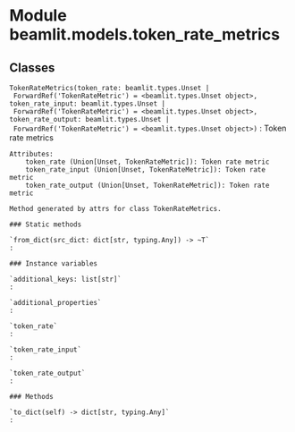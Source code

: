 Module beamlit.models.token_rate_metrics
========================================

Classes
-------

`TokenRateMetrics(token_rate: beamlit.types.Unset | ForwardRef('TokenRateMetric') = <beamlit.types.Unset object>, token_rate_input: beamlit.types.Unset | ForwardRef('TokenRateMetric') = <beamlit.types.Unset object>, token_rate_output: beamlit.types.Unset | ForwardRef('TokenRateMetric') = <beamlit.types.Unset object>)`
:   Token rate metrics
    
    Attributes:
        token_rate (Union[Unset, TokenRateMetric]): Token rate metric
        token_rate_input (Union[Unset, TokenRateMetric]): Token rate metric
        token_rate_output (Union[Unset, TokenRateMetric]): Token rate metric
    
    Method generated by attrs for class TokenRateMetrics.

    ### Static methods

    `from_dict(src_dict: dict[str, typing.Any]) ‑> ~T`
    :

    ### Instance variables

    `additional_keys: list[str]`
    :

    `additional_properties`
    :

    `token_rate`
    :

    `token_rate_input`
    :

    `token_rate_output`
    :

    ### Methods

    `to_dict(self) ‑> dict[str, typing.Any]`
    :